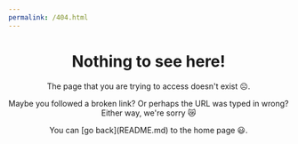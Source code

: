 ```yaml
---
permalink: /404.html
---
```


<h1 align="center">
Nothing to see here!
</h1>
  
<p align="center">
The page that you are trying to access doesn't exist ☹️.
</p>

<p align="center">
Maybe you followed a broken link? Or perhaps the URL was typed in wrong? Either way, we're sorry 😿
</p>

<p align="center">
You can [go back](README.md) to the home page 😃.
</p>
